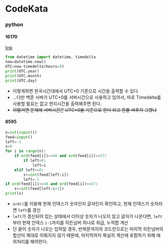 # CodeKata
### python
#### 16170
[link](https://www.acmicpc.net/problem/16170)

```python
from datetime import datetime, timedelta
now=datetime.now()
UTC=now-timedelta(hours=9)
print(UTC.year)
print(UTC.month)
print(UTC.day)
```
- 이렇게하면 한국시간대에서 UTC+0 기준으로 시간을 출력할 수 있다
- ...다만 백준 서버가 UTC+0를 서버시간으로 사용하고 있어서, 따로 Timedelta를 사용할 필요는 없고 현지시간을 출력해주면 된다. 
- ~~이럴거면 문제에 서버시간은 UTC+0을 기준으로 한다 라고 한줄 써주지 그랬냐~~

#### 8595
```python
n=int(input())
feed=input()
left=-1
s=0
for i in range(n):
    if ord(feed[i])>=48 and ord(feed[i])<=57:
        if left<0:
            left=i
    elif left>=0:
        s+=int(feed[left:i])
        left=-1
if ord(feed[i])>=48 and ord(feed[i])<=57:
    s+=int(feed[left:i+1])
print(s)
```
- `ord()`를 이용해 현재 인덱스가 숫자인지 글자인지 확인하고, 현재 인덱스가 숫자라면 `left`를 갱신
- `left`가 갱신되어 있는 상태에서 더이상 숫자가 나오지 않고 글자가 나온다면, `left`부터 현재 인덱스 `i-1`까지를 히든넘버 하나로 취급, 누적합 계산
- 단 끝이 숫자가 나오는 입력일 경우, 반복문까지의 코드만으로는 마지막 히든넘버의 합산이 제대로 이뤄지지 않기 때문에, 마지막까지 확실히 계산에 포함하기 위해 예외처리를 해야한다. 
